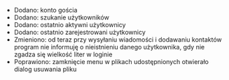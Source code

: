 - Dodano: konto gościa
- Dodano: szukanie użytkowników
- Dodano: ostatnio aktywni użytkownicy
- Dodano: ostatnio zarejestrowani użytkownicy
- Zmieniono: od teraz przy wysyłaniu wiadomości i dodawaniu kontaktów program nie informuję o nieistnieniu danego użytkownika, gdy nie zgadza się wielkość liter w loginie
- Poprawiono: zamknięcie menu w plikach udostępnionych otwierało dialog usuwania pliku